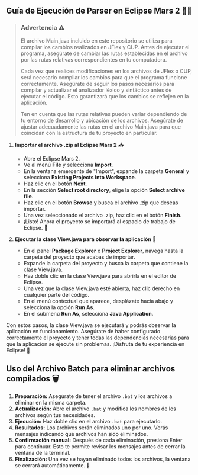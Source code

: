 ## Guía de Ejecución de Parser en Eclipse Mars 2 👩‍💻

> ### Advertencia ⚠️
>
> El archivo Main.java incluido en este repositorio se utiliza para compilar los cambios realizados en JFlex y CUP. Antes de ejecutar el programa, asegúrate de cambiar las rutas establecidas en el archivo por las rutas relativas correspondientes en tu computadora.
>
> Cada vez que realices modificaciones en los archivos de JFlex o CUP, será necesario compilar los cambios para que el programa funcione correctamente. Asegúrate de seguir los pasos necesarios para compilar y actualizar el analizador léxico y sintáctico antes de ejecutar el código. Esto garantizará que los cambios se reflejen en la aplicación.
>
> Ten en cuenta que las rutas relativas pueden variar dependiendo de tu entorno de desarrollo y ubicación de los archivos. Asegúrate de ajustar adecuadamente las rutas en el archivo Main.java para que coincidan con la estructura de tu proyecto en particular.

1. **Importar el archivo .zip al Eclipse Mars 2** 📥

   - Abre el Eclipse Mars 2.
   - Ve al menú **File** y selecciona **Import**.
   - En la ventana emergente de "Import", expande la carpeta **General** y selecciona **Existing Projects into Workspace**.
   - Haz clic en el botón **Next**.
   - En la sección **Select root directory**, elige la opción **Select archive file**.
   - Haz clic en el botón **Browse** y busca el archivo .zip que deseas importar.
   - Una vez seleccionado el archivo .zip, haz clic en el botón **Finish**.
   - ¡Listo! Ahora el proyecto se importará al espacio de trabajo de Eclipse. 🎉

2. **Ejecutar la clase View.java para observar la aplicación** 🚀

   - En el panel **Package Explorer** o **Project Explorer**, navega hasta la carpeta del proyecto que acabas de importar.
   - Expande la carpeta del proyecto y busca la carpeta que contiene la clase View.java.
   - Haz doble clic en la clase View.java para abrirla en el editor de Eclipse.
   - Una vez que la clase View.java esté abierta, haz clic derecho en cualquier parte del código.
   - En el menú contextual que aparece, desplázate hacia abajo y selecciona la opción **Run As**.
   - En el submenú **Run As**, selecciona **Java Application**.

Con estos pasos, la clase View.java se ejecutará y podrás observar la aplicación en funcionamiento. Asegúrate de haber configurado correctamente el proyecto y tener todas las dependencias necesarias para que la aplicación se ejecute sin problemas. ¡Disfruta de tu experiencia en Eclipse! 🎉

## Uso del Archivo Batch para eliminar archivos compilados 🗑️

1. **Preparación:** Asegúrate de tener el archivo `.bat` y los archivos a eliminar en la misma carpeta.
2. **Actualización:** Abre el archivo `.bat` y modifica los nombres de los archivos según tus necesidades.
3. **Ejecución:** Haz doble clic en el archivo `.bat` para ejecutarlo.
4. **Resultados:** Los archivos serán eliminados uno por uno. Verás mensajes indicando qué archivos han sido eliminados.
5. **Confirmación manual:** Después de cada eliminación, presiona Enter para continuar. Esto te permite revisar los mensajes antes de cerrar la ventana de la terminal.
6. **Finalización:** Una vez se hayan eliminado todos los archivos, la ventana se cerrará automáticamente. 🎉
